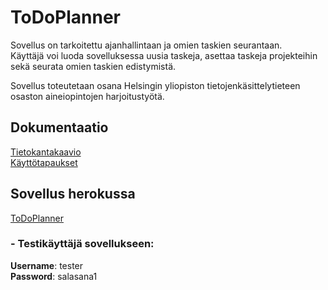 # ToDoPlanner

Sovellus on tarkoitettu ajanhallintaan ja omien taskien seurantaan.  
Käyttäjä voi luoda sovelluksessa uusia taskeja, asettaa taskeja projekteihin sekä seurata omien taskien edistymistä.  

Sovellus toteutetaan osana Helsingin yliopiston tietojenkäsittelytieteen osaston aineiopintojen harjoitustyötä.

## Dokumentaatio
[Tietokantakaavio](https://github.com/Patrieli/ToDoPlanner/blob/master/documentation/pictures/tietokantakaavio.jpg)  
[Käyttötapaukset](https://github.com/Patrieli/ToDoPlanner/blob/master/documentation/pictures/k%C3%A4ytt%C3%B6tapaukset.md)

## Sovellus herokussa
[ToDoPlanner](https://todoplanneri.herokuapp.com/)  
### - Testikäyttäjä sovellukseen:  
  **Username**: tester  
  **Password**: salasana1
